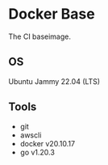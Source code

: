 # Docker Base

The CI baseimage.

## OS

Ubuntu Jammy 22.04 (LTS)

## Tools

- git
- awscli
- docker v20.10.17
- go v1.20.3
